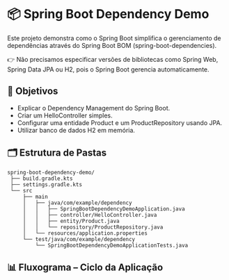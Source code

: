 # 📦 Spring Boot Dependency Demo

Este projeto demonstra como o Spring Boot simplifica o gerenciamento de dependências através do Spring Boot BOM (spring-boot-dependencies).

👉 Não precisamos especificar versões de bibliotecas como Spring Web, Spring Data JPA ou H2, pois o Spring Boot gerencia automaticamente.

## 🎯 Objetivos

- Explicar o Dependency Management do Spring Boot.
- Criar um HelloController simples.
- Configurar uma entidade Product e um ProductRepository usando JPA.
- Utilizar banco de dados H2 em memória.

## 🗂 Estrutura de Pastas

```plaintext
spring-boot-dependency-demo/
 ├── build.gradle.kts
 ├── settings.gradle.kts
 └── src
     ├── main
     │   ├── java/com/example/dependency
     │   │   ├── SpringBootDependencyDemoApplication.java
     │   │   ├── controller/HelloController.java
     │   │   ├── entity/Product.java
     │   │   └── repository/ProductRepository.java
     │   └── resources/application.properties
     └── test/java/com/example/dependency
         └── SpringBootDependencyDemoApplicationTests.java

```

## 📊 Fluxograma – Ciclo da Aplicação
